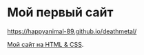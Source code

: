 # Мой первый сайт

https://happyanimal-89.github.io/deathmetal/

[Мой сайт на HTML & CSS](https://happyanimal-89.github.io/deathmetal/).
